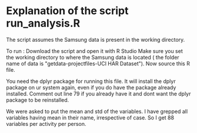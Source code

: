 Explanation of the script run_analysis.R
=========================================

The script assumes the Samsung data is present in the working directory.

To run :
Download the script and open it with R Studio
Make sure you set the working directory to where the Samsung data is located ( the folder name of data is "getdata-projectfiles-UCI HAR Dataset").
Now source this R file. 

You need the dplyr package for running this file. It will install the dplyr package on ur system again, even if you do have the package already installed. Comment out line 79 if you already have it and dont want the dplyr package to be reinstalled.

We were asked to put the mean and std of the variables. I have grepped all variables having mean in their name, irrespective of case. So I get 88 variables per activity per person.


